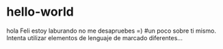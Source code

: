 # hello-world
hola Feli estoy laburando no me desapruebes =)
#un poco sobre ti mismo. Intenta utilizar elementos de lenguaje de marcado diferentes...

